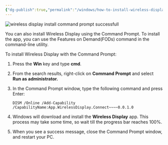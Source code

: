 ```yaml
---
{"dg-publish":true,"permalink":"/windows/how-to-install-wireless-display-in-windows-11/","tags":["public","windows","miracast"],"noteIcon":"1","created":"2023-08-15T14:20:12.000+02:00","updated":"2023-06-02T14:38:07.000+02:00"}
---
```



 
 
![wireless display install command prompt successfull ](https://static1.makeuseofimages.com/wordpress/wp-content/uploads/2022/11/wireless-display-install-command-prompt-successfull-1.jpg)
 
 You can also install Wireless Display using the Command Prompt. To install the app, you can use the Features on Demand(FODs) command in the command-line utility.
 
 To install Wireless Display with the Command Prompt:
 
 1.  Press the **Win** key and type **cmd**.
 2.  From the search results, right-click on **Command Prompt** and select **Run as administrator.**
 3.  In the Command Prompt window, type the following command and press Enter:
     
      `DISM /Online /Add-Capability /CapabilityName:App.WirelessDisplay.Connect~~~~0.0.1.0` 
     
 4.  Windows will download and install the **Wireless Display** app. This process may take some time, so wait till the progress bar reaches 100%.
 5.  When you see a success message, close the Command Prompt window, and restart your PC.
